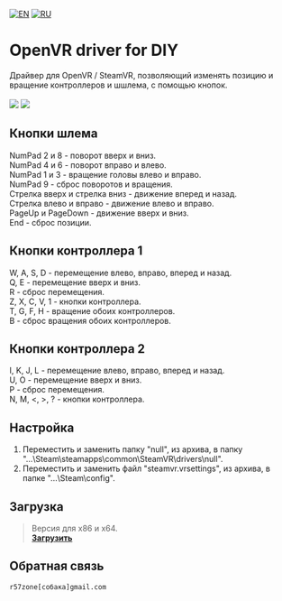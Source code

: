 [![EN](https://user-images.githubusercontent.com/9499881/33184537-7be87e86-d096-11e7-89bb-f3286f752bc6.png)](https://github.com/r57zone/OpenVR-driver-for-DIY/blob/master/README.md) 
[![RU](https://user-images.githubusercontent.com/9499881/27683795-5b0fbac6-5cd8-11e7-929c-057833e01fb1.png)](https://github.com/r57zone/OpenVR-driver-for-DIY/blob/master/README.RU.md) 
# OpenVR driver for DIY
Драйвер для OpenVR / SteamVR, позволяющий изменять позицию и вращение контроллеров и шшлема, с помощью кнопок.<br><br>
![](https://user-images.githubusercontent.com/9499881/27448173-cff2d362-5794-11e7-9514-8b10fb966c92.gif) ![](https://user-images.githubusercontent.com/9499881/43992283-2df39dc6-9d8e-11e8-8e6d-8b76e459f0e4.gif)

## Кнопки шлема
NumPad 2 и 8 - поворот вверх и вниз.<br>
NumPad 4 и 6 - поворот вправо и влево.<br>
NumPad 1 и 3 - вращение головы влево и вправо.<br>
NumPad 9 - сброс поворотов и вращения.<br>
Стрелка вверх и стрелка вниз - движение вперед и назад.<br>
Стрелка влево и вправо - движение влево и вправо.<br>
PageUp и PageDown - движение вверх и вниз.<br>
End - сброс позиции.

## Кнопки контроллера 1
W, A, S, D - перемещение влево, вправо, вперед и назад.<br>
Q, E - перемещение вверх и вниз.<br>
R - сброс перемещения.<br>
Z, X, C, V, 1 - кнопки контроллера.<br>
T, G, F, H - вращение обоих контроллеров.<br>
B - сброс вращения обоих контроллеров.

## Кнопки контроллера 2
I, K, J, L - перемещение влево, вправо, вперед и назад.<br>
U, O - перемещение вверх и вниз.<br>
P - сброс перемещения.<br>
N, M, <, >, ? - кнопки контроллера.

## Настройка 
1. Переместить и заменить папку "null", из архива, в папку "...\Steam\steamapps\common\SteamVR\drivers\null".
2. Переместить и заменить файл "steamvr.vrsettings", из архива, в папке "...\Steam\config".

## Загрузка
>Версия для x86 и x64.<br>
**[Загрузить](https://github.com/r57zone/OpenVR-driver-for-DIY/releases)**<br>

## Обратная связь
`r57zone[собака]gmail.com`

